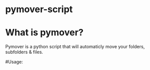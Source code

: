 # pymover-script

# What is pymover?
Pymover is a python script that will automaticly move your folders, subfolders & files.

#Usage:
